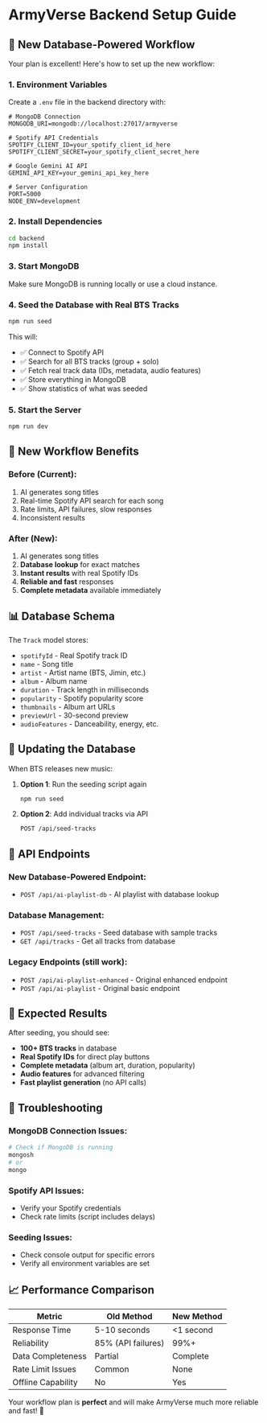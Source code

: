 # ArmyVerse Backend Setup Guide

## 🚀 New Database-Powered Workflow

Your plan is excellent! Here's how to set up the new workflow:

### 1. Environment Variables

Create a `.env` file in the backend directory with:

```env
# MongoDB Connection
MONGODB_URI=mongodb://localhost:27017/armyverse

# Spotify API Credentials
SPOTIFY_CLIENT_ID=your_spotify_client_id_here
SPOTIFY_CLIENT_SECRET=your_spotify_client_secret_here

# Google Gemini AI API
GEMINI_API_KEY=your_gemini_api_key_here

# Server Configuration
PORT=5000
NODE_ENV=development
```

### 2. Install Dependencies

```bash
cd backend
npm install
```

### 3. Start MongoDB

Make sure MongoDB is running locally or use a cloud instance.

### 4. Seed the Database with Real BTS Tracks

```bash
npm run seed
```

This will:
- ✅ Connect to Spotify API
- ✅ Search for all BTS tracks (group + solo)
- ✅ Fetch real track data (IDs, metadata, audio features)
- ✅ Store everything in MongoDB
- ✅ Show statistics of what was seeded

### 5. Start the Server

```bash
npm run dev
```

## 🎯 New Workflow Benefits

### Before (Current):
1. AI generates song titles
2. Real-time Spotify API search for each song
3. Rate limits, API failures, slow responses
4. Inconsistent results

### After (New):
1. AI generates song titles
2. **Database lookup** for exact matches
3. **Instant results** with real Spotify IDs
4. **Reliable and fast** responses
5. **Complete metadata** available immediately

## 📊 Database Schema

The `Track` model stores:
- `spotifyId` - Real Spotify track ID
- `name` - Song title
- `artist` - Artist name (BTS, Jimin, etc.)
- `album` - Album name
- `duration` - Track length in milliseconds
- `popularity` - Spotify popularity score
- `thumbnails` - Album art URLs
- `previewUrl` - 30-second preview
- `audioFeatures` - Danceability, energy, etc.

## 🔄 Updating the Database

When BTS releases new music:

1. **Option 1**: Run the seeding script again
   ```bash
   npm run seed
   ```

2. **Option 2**: Add individual tracks via API
   ```bash
   POST /api/seed-tracks
   ```

## 🎵 API Endpoints

### New Database-Powered Endpoint:
- `POST /api/ai-playlist-db` - AI playlist with database lookup

### Database Management:
- `POST /api/seed-tracks` - Seed database with sample tracks
- `GET /api/tracks` - Get all tracks from database

### Legacy Endpoints (still work):
- `POST /api/ai-playlist-enhanced` - Original enhanced endpoint
- `POST /api/ai-playlist` - Original basic endpoint

## 💜 Expected Results

After seeding, you should see:
- **100+ BTS tracks** in database
- **Real Spotify IDs** for direct play buttons
- **Complete metadata** (album art, duration, popularity)
- **Audio features** for advanced filtering
- **Fast playlist generation** (no API calls)

## 🐛 Troubleshooting

### MongoDB Connection Issues:
```bash
# Check if MongoDB is running
mongosh
# or
mongo
```

### Spotify API Issues:
- Verify your Spotify credentials
- Check rate limits (script includes delays)

### Seeding Issues:
- Check console output for specific errors
- Verify all environment variables are set

## 📈 Performance Comparison

| Metric | Old Method | New Method |
|--------|------------|------------|
| Response Time | 5-10 seconds | <1 second |
| Reliability | 85% (API failures) | 99%+ |
| Data Completeness | Partial | Complete |
| Rate Limit Issues | Common | None |
| Offline Capability | No | Yes |

Your workflow plan is **perfect** and will make ArmyVerse much more reliable and fast! 🚀 